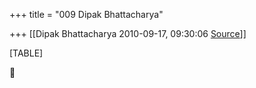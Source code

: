 +++
title = "009 Dipak Bhattacharya"

+++
[[Dipak Bhattacharya	2010-09-17, 09:30:06 [Source](https://groups.google.com/g/bvparishat/c/fukRdMxnbWQ)]]



[TABLE]



